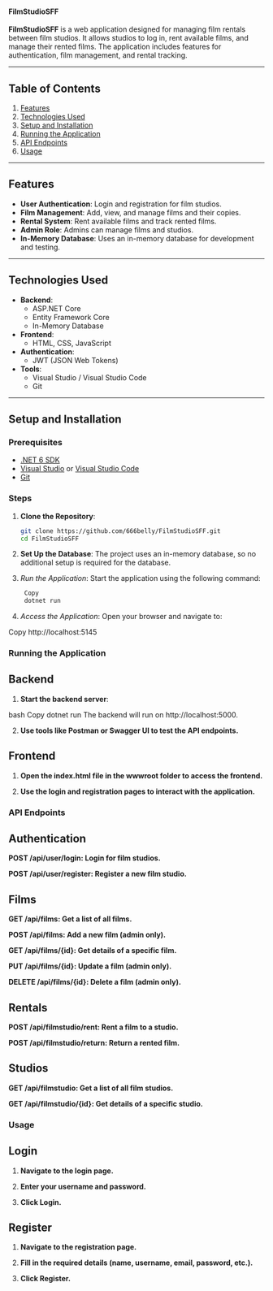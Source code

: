#### FilmStudioSFF

**FilmStudioSFF** is a web application designed for managing film rentals between film studios. It allows studios to log in, rent available films, and manage their rented films. The application includes features for authentication, film management, and rental tracking.

---

## Table of Contents

1. [Features](#features)
2. [Technologies Used](#technologies-used)
3. [Setup and Installation](#setup-and-installation)
4. [Running the Application](#running-the-application)
5. [API Endpoints](#api-endpoints)
5. [Usage](#usage)

---

## Features

- **User Authentication**: Login and registration for film studios.
- **Film Management**: Add, view, and manage films and their copies.
- **Rental System**: Rent available films and track rented films.
- **Admin Role**: Admins can manage films and studios.
- **In-Memory Database**: Uses an in-memory database for development and testing.

---

## Technologies Used

- **Backend**:
  - ASP.NET Core
  - Entity Framework Core
  - In-Memory Database
- **Frontend**:
  - HTML, CSS, JavaScript
- **Authentication**:
  - JWT (JSON Web Tokens)
- **Tools**:
  - Visual Studio / Visual Studio Code
  - Git

---

## Setup and Installation

### Prerequisites

- [.NET 6 SDK](https://dotnet.microsoft.com/download/dotnet/6.0)
- [Visual Studio](https://visualstudio.microsoft.com/) or [Visual Studio Code](https://code.visualstudio.com/)
- [Git](https://git-scm.com/)

### Steps

1. **Clone the Repository**:
   ```bash
   git clone https://github.com/666belly/FilmStudioSFF.git
   cd FilmStudioSFF

2. **Set Up the Database**:
The project uses an in-memory database, so no additional setup is required for the database.

3. *Run the Application*:
Start the application using the following command:

   ```bash
    Copy
    dotnet run

4. *Access the Application*:
Open your browser and navigate to:

Copy
http://localhost:5145

### Running the Application
## Backend

1. **Start the backend server**:

bash
Copy
dotnet run
The backend will run on http://localhost:5000.

2. **Use tools like Postman or Swagger UI to test the API endpoints.**

## Frontend
1. **Open the index.html file in the wwwroot folder to access the frontend.**

2. **Use the login and registration pages to interact with the application.**

### API Endpoints
## Authentication
**POST /api/user/login: Login for film studios.**

**POST /api/user/register: Register a new film studio.**

## Films
**GET /api/films: Get a list of all films.**

**POST /api/films: Add a new film (admin only).**

**GET /api/films/{id}: Get details of a specific film.**

**PUT /api/films/{id}: Update a film (admin only).**

**DELETE /api/films/{id}: Delete a film (admin only).**

## Rentals
**POST /api/filmstudio/rent: Rent a film to a studio.**

**POST /api/filmstudio/return: Return a rented film.**

## Studios
**GET /api/filmstudio: Get a list of all film studios.**

**GET /api/filmstudio/{id}: Get details of a specific studio.**


### Usage
## Login
1. **Navigate to the login page.**

2. **Enter your username and password.**

3. **Click Login.**

## Register
1. **Navigate to the registration page.**

2. **Fill in the required details (name, username, email, password, etc.).**

3. **Click Register.**
